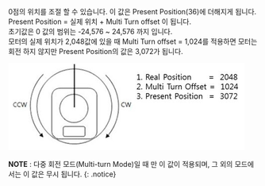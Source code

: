 
0점의 위치를 조절 할 수 있습니다. 이 값은 Present Position(36)에 더해지게 됩니다.  
Present Position = 실제 위치 + Multi Turn offset 이 됩니다.  
초기값은 0 값의 범위는 -24,576 ~ 24,576 까지 입니다.  
모터의 실제 위치가 2,048값에 있을 때 Multi Turn offset = 1,024를 적용하면 모터는 회전 하지 않지만 Present Position의 값은 3,072가 됩니다.

![](/assets/images/dxl/mx/mx-12_multiturn_offset.jpg)

**NOTE** : 다중 회전 모드(Multi-turn Mode)일 때 만 이 값이 적용되며, 그 외의 모드에서는 이 값은 무시 됩니다.
{: .notice}
